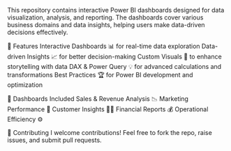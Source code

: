 This repository contains interactive Power BI dashboards designed for data visualization, analysis, and reporting. The dashboards cover various business domains and data insights, helping users make data-driven decisions effectively.

📌 Features
Interactive Dashboards 📊 for real-time data exploration
Data-driven Insights 📈 for better decision-making
Custom Visuals 🎨 to enhance storytelling with data
DAX & Power Query 💡 for advanced calculations and transformations
Best Practices 🏆 for Power BI development and optimization

🚀 Dashboards Included
Sales & Revenue Analysis 📉
Marketing Performance 📢
Customer Insights 🧑‍💼
Financial Reports 💰
Operational Efficiency ⚙️

🤝 Contributing
I welcome contributions! Feel free to fork the repo, raise issues, and submit pull requests.
